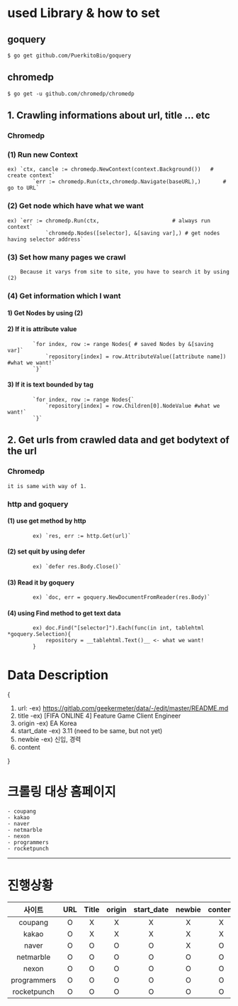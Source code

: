 # used Library & how to set
## goquery  
`$ go get github.com/PuerkitoBio/goquery  `

## chromedp   
`$ go get -u github.com/chromedp/chromedp   `

## 1. Crawling informations about url, title ... etc   
### Chromedp   
### (1) Run new Context   
    ex) `ctx, cancle := chromedp.NewContext(context.Background())   # create context`   
            `err := chromedp.Run(ctx,chromedp.Navigate(baseURL),)       # go to URL`
   
### (2) Get __node__ which have what we want   
    ex) `err := chromedp.Run(ctx,                       # always run context`   
                `chromedp.Nodes([selector], &[saving var],) # get nodes having selector address`    
                    
### (3) Set how many pages we crawl   
        Because it varys from site to site, you have to search it by using (2)   
           
### (4) Get information which I want   
       
#### 1) Get Nodes by using (2)     
           
#### 2) If it is attribute value   
               
            `for index, row := range Nodes{ # saved Nodes by &[saving var]`   
                `repository[index] = row.AttributeValue([attribute name]) #what we want!`   
            `}`   
               
               
#### 3) If it is text bounded by tag     
               
            `for index, row := range Nodes{`   
                `repository[index] = row.Children[0].NodeValue #what we want!`   
            `}`   
               
               
## 2. Get urls from crawled data and get bodytext of the url   
### Chromedp    
    it is same with way of 1.   
### http and goquery   
#### (1) use get method by http   
            ex) `res, err := http.Get(url)`   
           
#### (2) set quit by using defer   
            ex) `defer res.Body.Close()`   
           
#### (3) Read it by goquery   
            ex) `doc, err = goquery.NewDocumentFromReader(res.Body)`   
           
#### (4) using Find method to get text data     
            ex) doc.Find("[selector]").Each(func(in int, tablehtml *goquery.Selection){
                repository = __tablehtml.Text()__ <- what we want!
            }     
   
   
# Data Description
{
1. url:
    -ex) https://gitlab.com/geekermeter/data/-/edit/master/README.md
2. title
    -ex) [FIFA ONLINE 4] Feature Game Client Engineer
3. origin
    -ex) EA Korea
4. start_date
    -ex) 3.11 (need to be same, but not yet)
5. newbie
    -ex) 신입, 경력
6. content

}

# 크롤링 대상 홈페이지

	- coupang
	- kakao
	- naver
	- netmarble
	- nexon
	- programmers
	- rocketpunch
-----------------------------

# 진행상황

|사이트|URL|Title|origin|start_date|newbie|content|auto|
|:--:|:--:|:--:|:--:|:--:|:--:|:--:|:--:|
|coupang|O|X|X|X|X|X|X|
|kakao|O|X|X|X|X|X|X|
|naver|O|O|O|O|X|O|O|
|netmarble|O|O|O|O|O|O|O|
|nexon|O|O|O|O|O|O|O|
|programmers|O|O|O|O|O|O|O|
|rocketpunch|O|O|O|O|O|O|O|
